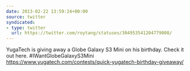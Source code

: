 ```yaml
---
date: 2013-02-22 13:59:24+00:00
source: twitter
syndicated:
- type: twitter
  url: https://twitter.com/roytang/statuses/304953541204779008/
---
```


YugaTech is giving away a Globe Galaxy S3 Mini on his birthday. Check it out here. #IWantGlobeGalaxyS3Mini https://www.yugatech.com/contests/quick-yugatech-birthday-giveaway/